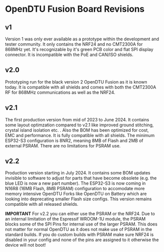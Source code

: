 # OpenDTU Fusion Board Revisions

## v1
Version 1 was only ever available as a prototype within the development and tester community. It only contains the NRF24 and no CMT2300A for 868MHz yet. It's recognizable by it's
green PCB color and flat SPI display connector. It is incompatible with the PoE and CAN/ISO shields.

## v2.0 
Prototyping run for the black version 2 OpenDTU Fusion as it is known today. It is compatible with all shields and comes with both the CMT2300A RF for 868MHz communications as well as the NRF24.

## v2.1 
The first production version from mid of 2023 to June 2024. It contains some layout optimzation compared to v2.1 like improved ground stitching, crystal island isolation etc. .
Also the BOM has been optimized for cost, EMC and performance. It is fully compatible with all shields. The minimum ESP32-S3 configuration is 8NR2, meaning 8MB of Flash and 2MB of external PSRAM.
There are no limitations for PSRAM use.

## v2.2 
Production version starting in July 2024. It contains some BOM updates invisible to software to adjust for parts that have become obsolete (e.g. the blue LED is now a new part number). The ESP32-S3 is now coming in N16R8 (16MB Flash, 8MB PSRAM) configuration to accomodate more memory intensive OpenDTU Forks like OpenDTU on Battery which are looking into deprecating smaller Flash size configs.
This version remains compatible with all released shields.

**IMPORTANT** For v2.2 you can either use the PSRAM or the NRF24. Due to an internal limitation of the Espressif WROOM-1U module, the PSRAM blocks some of the SPI Pins for internal use of the larger PSRAM. This does not matter for normal OpenDTU as it does not make use of PSRAM in the standard builds. If you do custom builds with PSRAM make sure NRF24 is disabled in your config and none of the pins are assigned to it otherwise the device will not boot!